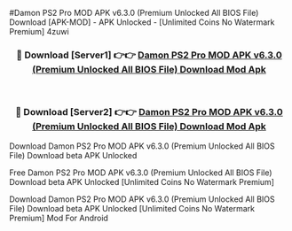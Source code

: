 #Damon PS2 Pro MOD APK v6.3.0 (Premium Unlocked All BIOS File) Download [APK-MOD] - APK Unlocked - [Unlimited Coins No Watermark Premium] 4zuwi



<div align="center">

<h3>🔴 Download [Server1] 👉👉 <a href="https://momento.my/?title=Damon_PS2_Pro_MOD_APK_v6.3.0_(Premium_Unlocked_All_BIOS_File)_Download">Damon PS2 Pro MOD APK v6.3.0 (Premium Unlocked All BIOS File) Download Mod Apk</a></h3><br>

<h3>🔴 Download [Server2] 👉👉 <a href="https://momento.my/?title=Damon_PS2_Pro_MOD_APK_v6.3.0_(Premium_Unlocked_All_BIOS_File)_Download">Damon PS2 Pro MOD APK v6.3.0 (Premium Unlocked All BIOS File) Download Mod Apk</a></h3>
</div>



Download Damon PS2 Pro MOD APK v6.3.0 (Premium Unlocked All BIOS File) Download beta APK Unlocked

Free Damon PS2 Pro MOD APK v6.3.0 (Premium Unlocked All BIOS File) Download beta APK Unlocked [Unlimited Coins No Watermark Premium]

Download Damon PS2 Pro MOD APK v6.3.0 (Premium Unlocked All BIOS File) Download beta APK Unlocked [Unlimited Coins No Watermark Premium] Mod For Android
